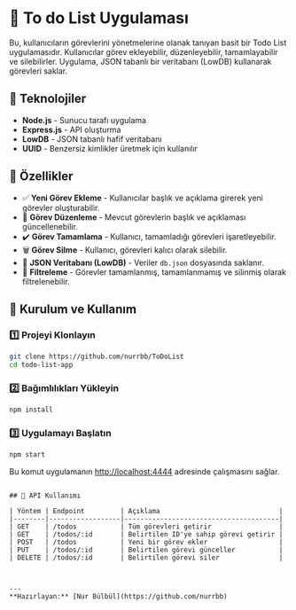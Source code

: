 # 📌 To do List Uygulaması

Bu, kullanıcıların görevlerini yönetmelerine olanak tanıyan basit bir Todo List uygulamasıdır. Kullanıcılar görev ekleyebilir, düzenleyebilir, tamamlayabilir ve silebilirler. Uygulama, JSON tabanlı bir veritabanı (LowDB) kullanarak görevleri saklar.

## 🚀 Teknolojiler

- **Node.js** - Sunucu tarafı uygulama
- **Express.js** - API oluşturma
- **LowDB** - JSON tabanlı hafif veritabanı
- **UUID** - Benzersiz kimlikler üretmek için kullanılır

## 📌 Özellikler

- ✅ **Yeni Görev Ekleme** - Kullanıcılar başlık ve açıklama girerek yeni görevler oluşturabilir.
- 📝 **Görev Düzenleme** - Mevcut görevlerin başlık ve açıklaması güncellenebilir.
- ✔️ **Görev Tamamlama** - Kullanıcı, tamamladığı görevleri işaretleyebilir.
- 🗑️ **Görev Silme** - Kullanıcı, görevleri kalıcı olarak silebilir.
- 📂 **JSON Veritabanı (LowDB)** - Veriler `db.json` dosyasında saklanır.
- 🎯 **Filtreleme** - Görevler tamamlanmış, tamamlanmamış ve silinmiş olarak filtrelenebilir.

## 🔧 Kurulum ve Kullanım

### 1️⃣ Projeyi Klonlayın
```bash
git clone https://github.com/nurrbb/ToDoList
cd todo-list-app
```

### 2️⃣ Bağımlılıkları Yükleyin
```bash
npm install
```

### 3️⃣ Uygulamayı Başlatın
```bash
npm start
```
Bu komut uygulamanın [http://localhost:4444](http://localhost:4444) adresinde çalışmasını sağlar.

```

## 🎯 API Kullanımı

| Yöntem | Endpoint         | Açıklama                              |
|--------|------------------|---------------------------------------|
| GET    | /todos           | Tüm görevleri getirir                 |
| GET    | /todos/:id       | Belirtilen ID'ye sahip görevi getirir |
| POST   | /todos           | Yeni bir görev ekler                  |
| PUT    | /todos/:id       | Belirtilen görevi günceller           |
| DELETE | /todos/:id       | Belirtilen görevi siler               |



---
**Hazırlayan:** [Nur Bülbül](https://github.com/nurrbb)

